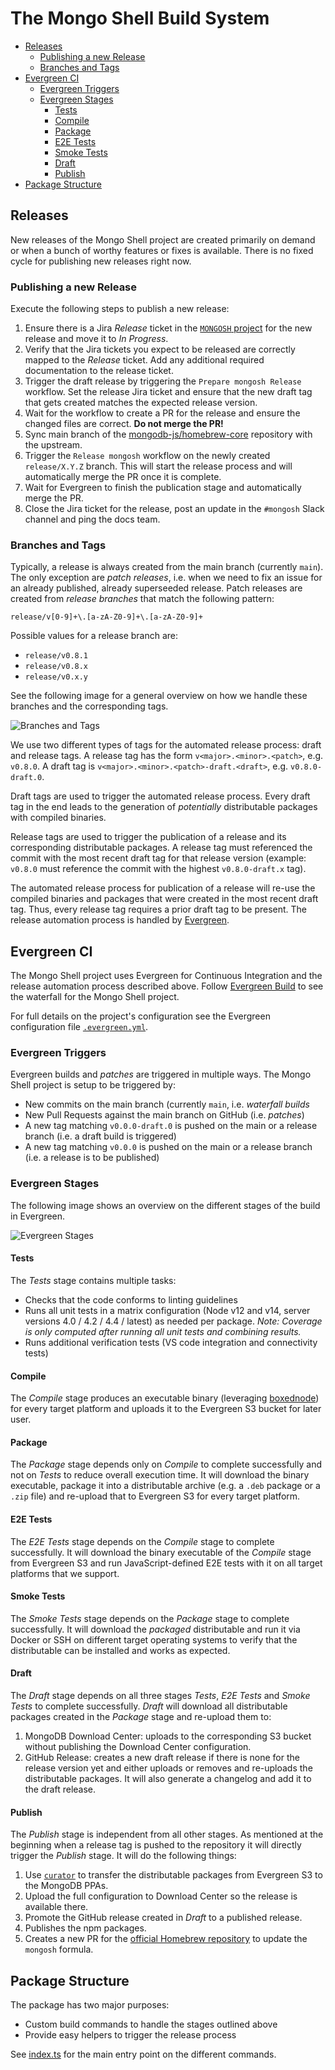 # The Mongo Shell Build System <!-- omit in toc -->

- [Releases](#releases)
  - [Publishing a new Release](#publishing-a-new-release)
  - [Branches and Tags](#branches-and-tags)
- [Evergreen CI](#evergreen-ci)
  - [Evergreen Triggers](#evergreen-triggers)
  - [Evergreen Stages](#evergreen-stages)
    - [Tests](#tests)
    - [Compile](#compile)
    - [Package](#package)
    - [E2E Tests](#e2e-tests)
    - [Smoke Tests](#smoke-tests)
    - [Draft](#draft)
    - [Publish](#publish)
- [Package Structure](#package-structure)

## Releases

New releases of the Mongo Shell project are created primarily on demand or when a bunch of worthy features or fixes is available. There is no fixed cycle for publishing new releases right now.

### Publishing a new Release

Execute the following steps to publish a new release:

1. Ensure there is a Jira _Release_ ticket in the [`MONGOSH` project](https://jira.mongodb.org/projects/MONGOSH) for the new release and move it to _In Progress_.
2. Verify that the Jira tickets you expect to be released are correctly mapped to the _Release_ ticket. Add any additional required documentation to the release ticket.
3. Trigger the draft release by triggering the `Prepare mongosh Release` workflow. Set the release Jira ticket and ensure that the new draft tag that gets created matches the expected release version.
4. Wait for the workflow to create a PR for the release and ensure the changed files are correct. **Do not merge the PR!**
5. Sync main branch of the [mongodb-js/homebrew-core](https://github.com/mongodb-js/homebrew-core/) repository with the upstream.
6. Trigger the `Release mongosh` workflow on the newly created `release/X.Y.Z` branch. This will start the release process and will automatically merge the PR once it is complete.
7. Wait for Evergreen to finish the publication stage and automatically merge the PR.
8. Close the Jira ticket for the release, post an update in the `#mongosh` Slack channel and ping the docs team.

### Branches and Tags

Typically, a release is always created from the main branch (currently `main`). The only exception are _patch releases_, i.e. when we need to fix an issue for an already published, already superseeded release. Patch releases are created from _release branches_ that match the following pattern:

```
release/v[0-9]+\.[a-zA-Z0-9]+\.[a-zA-Z0-9]+
```

Possible values for a release branch are:

- `release/v0.8.1`
- `release/v0.8.x`
- `release/v0.x.y`

See the following image for a general overview on how we handle these branches and the corresponding tags.

![Branches and Tags](./branches-and-tags.svg)

We use two different types of tags for the automated release process: draft and release tags. A release tag has the form `v<major>.<minor>.<patch>`, e.g. `v0.8.0`. A draft tag is `v<major>.<minor>.<patch>-draft.<draft>`, e.g. `v0.8.0-draft.0`.

Draft tags are used to trigger the automated release process. Every draft tag in the end leads to the generation of _potentially_ distributable packages with compiled binaries.

Release tags are used to trigger the publication of a release and its corresponding distributable packages. A release tag must referenced the commit with the most recent draft tag for that release version (example: `v0.8.0` must reference the commit with the highest `v0.8.0-draft.x` tag).

The automated release process for publication of a release will re-use the compiled binaries and packages that were created in the most recent draft tag. Thus, every release tag requires a prior draft tag to be present. The release automation process is handled by [Evergreen](#evergreen-ci).

## Evergreen CI

The Mongo Shell project uses Evergreen for Continuous Integration and the release automation process described above. Follow [Evergreen Build](https://evergreen.mongodb.com/waterfall/mongosh) to see the waterfall for the Mongo Shell project.

For full details on the project's configuration see the Evergreen configuration file [`.evergreen.yml`](../../.evergreen.yml).

### Evergreen Triggers

Evergreen builds and _patches_ are triggered in multiple ways. The Mongo Shell project is setup to be triggered by:

- New commits on the main branch (currently `main`, i.e. _waterfall builds_
- New Pull Requests against the main branch on GitHub (i.e. _patches_)
- A new tag matching `v0.0.0-draft.0` is pushed on the main or a release branch (i.e. a draft build is triggered)
- A new tag matching `v0.0.0` is pushed on the main or a release branch (i.e. a release is to be published)

### Evergreen Stages

The following image shows an overview on the different stages of the build in Evergreen.

![Evergreen Stages](./evergreen-flow.svg)

#### Tests

The _Tests_ stage contains multiple tasks:

- Checks that the code conforms to linting guidelines
- Runs all unit tests in a matrix configuration (Node v12 and v14, server versions 4.0 / 4.2 / 4.4 / latest) as needed per package.
  _Note: Coverage is only computed after running all unit tests and combining results._
- Runs additional verification tests (VS code integration and connectivity tests)

#### Compile

The _Compile_ stage produces an executable binary (leveraging [boxednode](https://github.com/mongodb-js/boxednode)) for every target platform and uploads it to the Evergreen S3 bucket for later user.

#### Package

The _Package_ stage depends only on _Compile_ to complete successfully and not on _Tests_ to reduce overall execution time. It will download the binary executable, package it into a distributable archive (e.g. a `.deb` package or a `.zip` file) and re-upload that to Evergreen S3 for every target platform.

#### E2E Tests

The _E2E Tests_ stage depends on the _Compile_ stage to complete successfully. It will download the binary executable of the _Compile_ stage from Evergreen S3 and run JavaScript-defined E2E tests with it on all target platforms that we support.

#### Smoke Tests

The _Smoke Tests_ stage depends on the _Package_ stage to complete successfully. It will download the _packaged_ distributable and run it via Docker or SSH on different target operating systems to verify that the distributable can be installed and works as expected.

#### Draft

The _Draft_ stage depends on all three stages _Tests_, _E2E Tests_ and _Smoke Tests_ to complete successfully. _Draft_ will download all distributable packages created in the _Package_ stage and re-upload them to:

1. MongoDB Download Center: uploads to the corresponding S3 bucket without publishing the Download Center configuration.
2. GitHub Release: creates a new draft release if there is none for the release version yet and either uploads or removes and re-uploads the distributable packages. It will also generate a changelog and add it to the draft release.

#### Publish

The _Publish_ stage is independent from all other stages. As mentioned at the beginning when a release tag is pushed to the repository it will directly trigger the _Publish_ stage. It will do the following things:

1. Use [`curator`](https://github.com/mongodb/curator) to transfer the distributable packages from Evergreen S3 to the MongoDB PPAs.
2. Upload the full configuration to Download Center so the release is available there.
3. Promote the GitHub release created in _Draft_ to a published release.
4. Publishes the npm packages.
5. Creates a new PR for the [official Homebrew repository](https://github.com/homebrew/homebrew-core) to update the `mongosh` formula.

## Package Structure

The package has two major purposes:

- Custom build commands to handle the stages outlined above
- Provide easy helpers to trigger the release process

See [index.ts](./src/index.ts) for the main entry point on the different commands.
